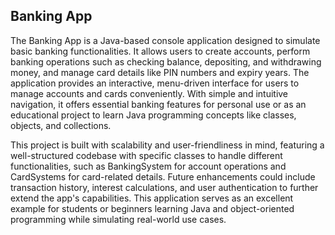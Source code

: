  ## Banking App
The Banking App is a Java-based console application designed to simulate basic banking functionalities. It allows users to create accounts, perform banking operations such as checking balance, depositing, and withdrawing money, and manage card details like PIN numbers and expiry years. The application provides an interactive, menu-driven interface for users to manage accounts and cards conveniently. With simple and intuitive navigation, it offers essential banking features for personal use or as an educational project to learn Java programming concepts like classes, objects, and collections.

This project is built with scalability and user-friendliness in mind, featuring a well-structured codebase with specific classes to handle different functionalities, such as BankingSystem for account operations and CardSystems for card-related details. Future enhancements could include transaction history, interest calculations, and user authentication to further extend the app's capabilities. This application serves as an excellent example for students or beginners learning Java and object-oriented programming while simulating real-world use cases.
